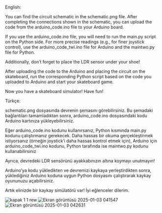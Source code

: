 English:

You can find the circuit schematic in the schematic.png file. After completing the connections shown in the schematic, you can upload the code from the arduino_code.ino file to your Arduino board.

If you use the arduino_code.ino file, you will need to run the main.py script on the Python side. For more precise readings (e.g., for finer joystick control), use the arduino_code_twi.ino file for Arduino and the maintwo.py file for Python.

Additionally, don’t forget to place the LDR sensor under your shoe!

After uploading the code to the Arduino and placing the circuit on the skateboard, run the corresponding Python script based on the code you uploaded to Arduino and start your skateboard game.

Now you have a skateboard simulator! Have fun!




Türkçe:

schematic.png dosyasında devrenin şemasını görebilirsiniz. Bu şemadaki bağlantıları tamamladıktan sonra, arduino_code.ino dosyasındaki kodu Arduino kartınıza yükleyebilirsiniz. 

Eğer arduino_code.ino kodunu kullanırsanız, Python kısmında main.py kodunu çalıştırmanız gerekecek. Daha hassas bir okuma gerçekleştirmek istiyorsanız (örneğin joystick’i daha hassas kontrol etmek için), Arduino için arduino_code_twi.ino kodunu, Python tarafında ise maintwo.py kodunu kullanabilirsiniz

Ayrıca, devredeki LDR sensörünü ayakkabınızın altına koymayı unutmayın!

Arduino’ya kodu yükledikten ve devremizi kaykaya yerleştirdikten sonra, yüklediğiniz Arduino koduna uygun Python dosyasını çalıştırarak kaykay oyununuzu açabilirsiniz.

Artık elinizde bir kaykay simülatörü var! İyi eğlenceler dilerim.

![kapak 1 1 rew](https://github.com/user-attachments/assets/304602b9-61ae-4089-becf-ea2116763bc5)
![Ekran görüntüsü 2025-01-03 041547](https://github.com/user-attachments/assets/f8181a6a-a311-4926-8a06-a9fe5db35c2f)
![Ekran görüntüsü 2025-01-03 042631](https://github.com/user-attachments/assets/c74069de-2a1b-4fed-b446-5b5e0ca05eea)
